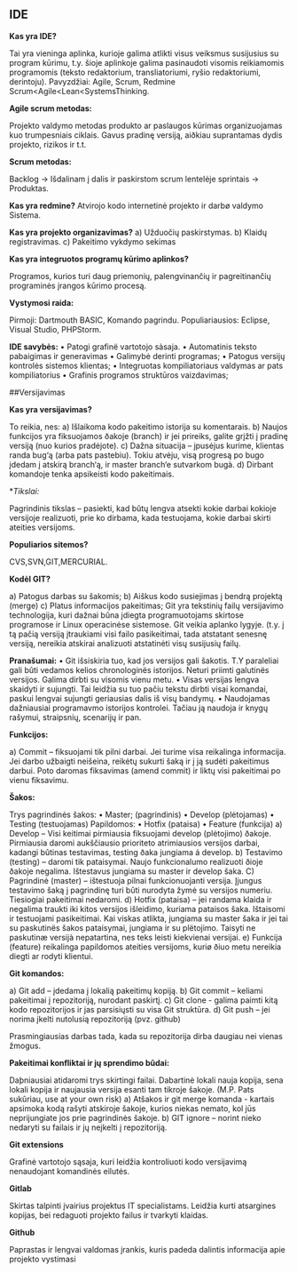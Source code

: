 ## IDE

**Kas yra IDE?**

Tai yra vieninga aplinka, kurioje galima atlikti visus veiksmus susijusius su program kūrimu, t.y. šioje aplinkoje galima pasinaudoti visomis reikiamomis programomis (teksto redaktorium, transliatoriumi, ryšio redaktoriumi, derintoju).
Pavyzdžiai:
Agile, Scrum, Redmine
Scrum<Agile<Lean<SystemsThinking.

**Agile scrum metodas:**

 Projekto valdymo metodas produkto ar paslaugos kūrimas organizuojamas kuo trumpesniais ciklais. Gavus pradinę versiją, aiðkiau suprantamas dydis projekto, rizikos ir t.t.

**Scrum metodas:**

Backlog -> Išdalinam į dalis ir paskirstom scrum lentelėje sprintais -> Produktas.

**Kas yra redmine?**
Atvirojo kodo internetinė projekto ir darbø valdymo Sistema.

**Kas yra projekto organizavimas?** 
a) Užduočių paskirstymas.
b) Klaidų registravimas.
c) Pakeitimo vykdymo sekimas

**Kas yra integruotos programų kūrimo aplinkos?**

Programos, kurios turi daug priemonių, palengvinančių ir pagreitinančių programinės įrangos kūrimo procesą.

**Vystymosi raida:**

Pirmoji: Dartmouth BASIC, Komando pagrindu.
Populiariausios: Eclipse, Visual Studio, PHPStorm.

**IDE savybės:**
•	Patogi grafinë vartotojo sàsaja.
•	Automatinis teksto pabaigimas ir generavimas
•	Galimybė derinti programas;
•	Patogus versijų kontrolės sistemos klientas;
•	Integruotas kompiliatoriaus valdymas ar pats kompiliatorius
•	Grafinis programos struktūros vaizdavimas;

##Versijavimas

**Kas yra versijavimas?** 

To reikia, nes:
a) Išlaikoma kodo pakeitimo istorija su komentarais.
b) Naujos funkcijos yra fiksuojamos ðakoje (branch) ir jei prireiks, galite grįžti į pradinę versiją (nuo kurios pradėjote).
c) Dažna situacija – įpusėjus kurime, klientas randa bug‘ą (arba pats pastebiu). Tokiu atvėju, visą progresą po bugo įdedam į atskirą branch‘ą, ir master branch‘e sutvarkom bugà.
d) Dirbant komandoje tenka apsikeisti kodo pakeitimais.

**Tikslai:*

Pagrindinis tikslas – pasiekti, kad bûtų lengva atsekti kokie darbai kokioje versijoje realizuoti, prie ko dirbama, kada testuojama, kokie darbai skirti ateities versijoms. 

**Populiarios sitemos?**

CVS,SVN,GIT,MERCURIAL.

**Kodėl GIT?**

a) Patogus darbas su šakomis;
b) Aiškus kodo susiejimas į bendrą projektą (merge)
c) Platus informacijos pakeitimas;
Git yra tekstinių failų versijavimo technologija, kuri dažnai bûna įdiegta programuotojams skirtose programose ir Linux operacinėse sistemose.
Git veikia aplanko lygyje. (t.y. į tą pačią versiją įtraukiami visi failo pasikeitimai, tada atstatant senesnę versiją, nereikia atskirai analizuoti atstatinėti visų susijusių failų.

**Pranašumai:**
•	Git išsiskiria tuo, kad jos versijos gali šakotis. T.Y paraleliai gali bûti vedamos kelios chronologinës istorijos. Neturi priimti galutinës versijos. Galima dirbti su visomis vienu metu.
•	Visas versijas lengva skaidyti ir sujungti. Tai leidžia su tuo pačiu tekstu dirbti visai komandai, paskui lengvai sujungti geriausias dalis iš visų bandymų.
•	Naudojamas dažniausiai programavmo istorijos kontrolei. Tačiau ją naudoja ir knygų rašymui, straipsnių, scenarijų ir pan.

**Funkcijos:**

a) Commit – fiksuojami tik pilni darbai.  Jei turime visa reikalinga informacija. Jei darbo užbaigti neišeina, reikėtų sukurti šaką ir į ją sudėti pakeitimus darbui. Poto daromas fiksavimas (amend commit) ir liktų visi pakeitimai po vienu fiksavimu.

**Šakos:** 

Trys pagrindinės šakos:
•	Master; (pagrindinis) 
•	Develop (plėtojamas)
•	Testing (testuojamas)
Papildomos:
•	Hotfix (pataisa)
•	Feature (funkcija)
a) Develop – Visi keitimai pirmiausia fiksuojami develop (plėtojimo) ðakoje. Pirmiausia daromi aukščiausio prioriteto atrimiausios versijos darbai, kadangi bûtinas testavimas, testing ðaka jungiama á develop.
b) Testavimo (testing) – daromi tik pataisymai. Naujo funkcionalumo realizuoti ðioje ðakoje negalima.  Ištestavus jungiama su master ir develop šaka.
C) Pagrindinė (master) – ištestuoja pilnai funkcionuojanti versija. Įjungus testavimo šaką į pagrindinę turi bûti nurodyta žymė su versijos numeriu. Tiesiogiai pakeitimai nedaromi.
d) Hotfix (pataisa) – jei randama klaida ir negalima traukti iki kitos versijos išleidimo, kuriama pataisos šaka. Ištaisomi ir testuojami pasikeitimai. Kai viskas atlikta, jungiama su master šaka ir jei tai su paskutinës šakos pataisymai, jungiama ir su plëtojimo. Taisyti ne paskutinæ versijà nepatartina, nes teks leisti kiekvienai versijai.
e) Funkcija (feature) reikalinga papildomos ateities versijoms, kuriø ðiuo metu nereikia diegti ar rodyti klientui.

**Git komandos:**

a) Git add – įdedama į lokalią pakeitimų kopiją.
b) Git commit – keliami pakeitimai į repozitoriją, nurodant paskirtį.
c) Git clone -  galima paimti kitą kodo repozitorijos ir jas parsisiųsti su visa Git struktūra.
d) Git push – jei norima įkelti  nutolusią repozitoriją (pvz. github)

Prasmingiausias darbas tada, kada su repozitorija dirba daugiau nei vienas žmogus. 

**Pakeitimai konfliktai ir jų sprendimo bûdai:**

Daþniausiai atidaromi trys skirtingi failai. Dabartinė  lokali nauja kopija, sena lokali kopija ir naujausia versija esanti tam tikroje šakoje. (M.P. Pats sukûriau, use at your own risk)
a) Atšakos ir git merge komanda  - kartais apsimoka kodą rašyti atskiroje šakoje, kurios niekas nemato, kol jūs neprijungiate jos prie pagrindinės šakoje.
b) GIT ignore – norint nieko nedaryti su failais ir jų neįkelti į repozitoriją.

**Git extensions**

Grafinė vartotojo sąsaja, kuri leidžia kontroliuoti kodo versijavimą nenaudojant komandinės eilutės.

**Gitlab**

Skirtas talpinti įvairius projektus IT specialistams. Leidžia kurti atsargines kopijas, bei redaguoti projekto failus ir tvarkyti klaidas.

**Github**

Paprastas ir lengvai valdomas įrankis, kuris padeda dalintis informacija apie projekto vystimasi
